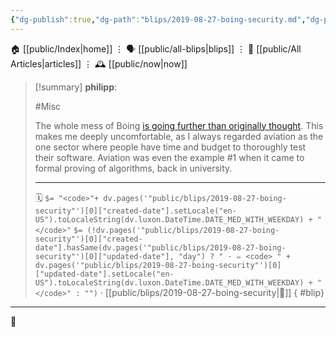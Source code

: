 ```yaml
---
{"dg-publish":true,"dg-path":"blips/2019-08-27-boing-security.md","dg-permalink":"2019/08/27/boing-security/","permalink":"/2019/08/27/boing-security/","title":"philipp @ 2019-08-27"}
---
```



<div class="transclusion internal-embed is-loaded"><div class="markdown-embed">




🏠 [[public/Index\|home]]  ⋮ 🗣️ [[public/all-blips\|blips]] ⋮  📝 [[public/All Articles\|articles]]  ⋮ 🕰️ [[public/now\|now]]


</div></div>


> [!summary] **philipp**:
>
> #Misc
>
> The whole mess of Boing [is going further than originally thought](https://www.wired.com/story/boeing-787-code-leak-security-flaws/). This makes me deeply uncomfortable, as I always regarded aviation as the one sector where people have time and budget to thoroughly test their software. Aviation was even the example #1 when it came to formal proving of algorithms, back in university.
> - - -
>
> 🗓️ `$= "<code>"+ dv.pages('"public/blips/2019-08-27-boing-security"')[0]["created-date"].setLocale("en-US").toLocaleString(dv.luxon.DateTime.DATE_MED_WITH_WEEKDAY) + "</code>"` `$= (!dv.pages('"public/blips/2019-08-27-boing-security"')[0]["created-date"].hasSame(dv.pages('"public/blips/2019-08-27-boing-security"')[0]["updated-date"], "day") ? " · ✏️ <code> " + dv.pages('"public/blips/2019-08-27-boing-security"')[0]["updated-date"].setLocale("en-US").toLocaleString(dv.luxon.DateTime.DATE_MED_WITH_WEEKDAY) + "</code>" : "")`  · [[public/blips/2019-08-27-boing-security\|🔗]]
{ #blip}


- - -

 👾
